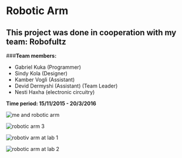 # Robotic Arm

## This project was done in cooperation with my team: Robofultz

###**Team members:**

* Gabriel Kuka (Programmer)
* Sindy Kola (Designer)
* Kamber Vogli (Assistant)
* Devid Dermyshi (Assistant) (Team Leader)
* Nesti Haxha (electronic circuitry)

**Time period: 15/11/2015 - 20/3/2016**

![me and robotic arm](https://cloud.githubusercontent.com/assets/17888328/21582524/6be50382-d05c-11e6-8862-44ae62c02685.jpg)

![robotic arm 3](https://cloud.githubusercontent.com/assets/17888328/21582525/6ddcfc6c-d05c-11e6-9789-7c1451b5ad9f.jpg)

![robotiv arm at lab 1](https://cloud.githubusercontent.com/assets/17888328/21582527/70e3ae1a-d05c-11e6-99f3-d5deaf4f52a6.jpg)

![robotic arm at lab 2](https://cloud.githubusercontent.com/assets/17888328/21582528/70e559d6-d05c-11e6-88cb-18763fd4f6ef.jpg)

